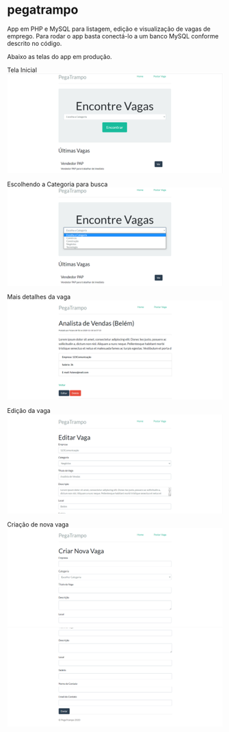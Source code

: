 # pegatrampo

App em PHP e MySQL para listagem, edição e visualização de vagas de emprego. Para rodar o app basta conectá-lo a um banco MySQL conforme descrito no código. 

Abaixo as telas do app em produção.

Tela Inicial
![Tela 1](https://raw.githubusercontent.com/oliveira-vh/pegatrampo/main/telas_do_app/Screenshot_1.png)

Escolhendo a Categoria para busca
![Tela 1](https://raw.githubusercontent.com/oliveira-vh/pegatrampo/main/telas_do_app/Screenshot_2.png)

Mais detalhes da vaga
![Tela 1](https://raw.githubusercontent.com/oliveira-vh/pegatrampo/main/telas_do_app/Screenshot_3.png)

Edição da vaga
![Tela 1](https://raw.githubusercontent.com/oliveira-vh/pegatrampo/main/telas_do_app/Screenshot_4.png)

Criação de nova vaga
![Tela 1](https://raw.githubusercontent.com/oliveira-vh/pegatrampo/main/telas_do_app/Screenshot_5.png)
![Tela 1](https://raw.githubusercontent.com/oliveira-vh/pegatrampo/main/telas_do_app/Screenshot_6.png)
